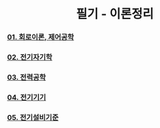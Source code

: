 <div align="center"> 

# 필기 - 이론정리

</div>

### [01. 회로이론, 제어공학](https://github.com/taejin-seong/Certificate/tree/master/%EC%A0%84%EA%B8%B0%EA%B8%B0%EC%82%AC/%ED%95%84%EA%B8%B0/01.%20%ED%9A%8C%EB%A1%9C%EC%9D%B4%EB%A1%A0%2C%20%EC%A0%9C%EC%96%B4%EA%B3%B5%ED%95%99)

### [02. 전기자기학]()

### [03. 전력공학]()

### [04. 전기기기]()

### [05. 전기설비기준]()

